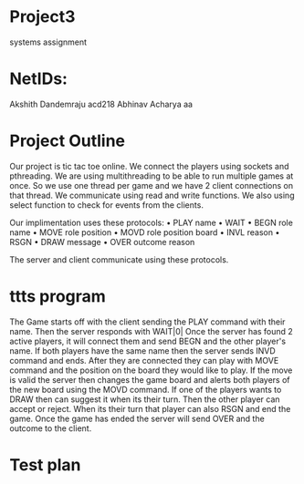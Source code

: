 # Project3
systems assignment
# NetIDs:
Akshith Dandemraju acd218
Abhinav Acharya aa

# Project Outline
Our project is tic tac toe online. We connect the players using sockets and pthreading. We are using multithreading to be able to run multiple games at once. 
So we use one thread per game and we have 2 client connections on that thread. We communicate using read and write functions. We also using select function to check for events from the clients.

Our implimentation uses these protocols:
• PLAY name
• WAIT
• BEGN role name
• MOVE role position
• MOVD role position board
• INVL reason
• RSGN
• DRAW message
• OVER outcome reason

The server and client communicate using these protocols. 

# ttts program
The Game starts off with the client sending the PLAY command with their name. Then the server responds with WAIT|0|
Once the server has found 2 active players, it will connect them and send BEGN and the other player's name.
If both players have the same name then the server sends INVD command and ends.
After they are connected they can play with MOVE command and the position on the board they would like to play.
If the move is valid the server then changes the game board and alerts both players of the new board using the MOVD command.
If one of the players wants to DRAW then can suggest it when its their turn. Then the other player can accept or reject.
When its their turn that player can also RSGN and end the game.
Once the game has ended the server will send OVER and the outcome to the client.

# Test plan
